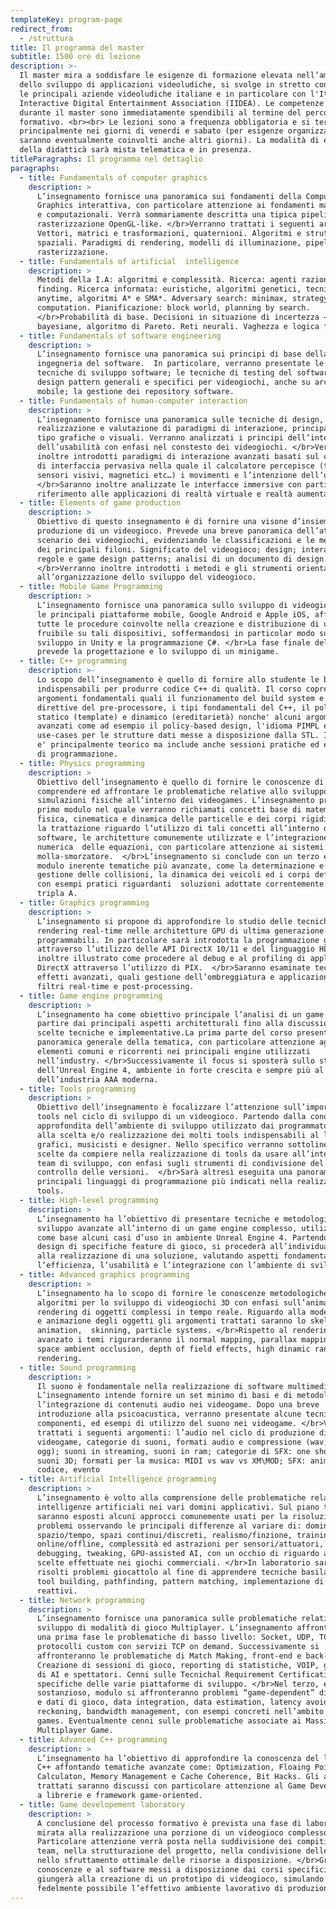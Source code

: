 ```yaml
---
templateKey: program-page
redirect_from:
  - /struttura
title: Il programma del master
subtitle: 1500 ore di lezione
description: >-
  Il master mira a soddisfare le esigenze di formazione elevata nell’ambito
  dello sviluppo di applicazioni videoludiche, si svolge in stretto contatto con
  le principali aziende videoludiche italiane e in particolare con l'Italian
  Interactive Digital Entertainment Association (IIDEA). Le competenze acquisite
  durante il master sono immediatamente spendibili al termine del percorso
  formativo. <br><br> Le lezioni sono a frequenza obbligatoria e si terranno
  principalmente nei giorni di venerdi e sabato (per esigenze organizzative
  saranno eventualmente coinvolti anche altri giorni). La modalità di erogazione
  della didatticà sarà mista telematica e in presenza.
titleParagraphs: Il programma nel dettaglio
paragraphs:
  - title: Fundamentals of computer graphics
    description: >
      L’insegnamento fornisce una panoramica sui fondamenti della Computer
      Graphics interattiva, con particolare attenzione ai fondamenti matemetici
      e computazionali. Verrà sommariamente descritta una tipica pipeline di
      rasterizzazione OpenGL-like. </br>Verranno trattati i seguenti argomenti:
      Vettori, matrici e trasformazioni, quaternioni. Algoritmi e strutture dati
      spaziali. Paradigmi di rendering, modelli di illuminazione, pipeline di
      rasterizzazione.
  - title: Fundamentals of artificial  intelligence
    description: >
      Metodi della I.A: algoritmi e complessità. Ricerca: agenti razionali, path
      finding. Ricerca informata: euristiche, algoritmi genetici, tecniche
      anytime, algoritmi A* e SMA*. Adversary search: minimax, strategy
      computation. Pianificazione: block world, planning by search.
      </br>Probabilità di base. Decisioni in situazione di incertezza – tecniche
      bayesiane, algoritmo di Pareto. Reti neurali. Vaghezza e logica fuzzy.
  - title: Fundamentals of software engineering
    description: >
      L’insegnamento fornisce una panoramica sui principi di base della
      ingegneria del software.  In particolare, verranno presentate le fasi e le
      tecniche di sviluppo software; le tecniche di testing del software; i
      design pattern generali e specifici per videogiochi, anche su architettura
      mobile; la gestione dei repository software.
  - title: Fundamentals of human-computer interaction
    description: >
      L’insegnamento fornisce una panoramica sulle tecniche di design,
      realizzazione e valutazione di paradigmi di interazione, principalmente di
      tipo grafiche o visuali. Verranno analizzati i principi dell’interazione e
      dell’usabilità con enfasi nel constesto dei videogiochi. </br>Verranno
      inoltre introdotti paradigmi di interazione avanzati basati sul concetto
      di interfaccia pervasiva nella quale il calcolatore percepisce (tramite
      sensori visivi, magnetici etc…) i movimenti e l’intenzione dell’utente.
      </br>Saranno inoltre analizzate le interfacce immersive con particolare
      riferimento alle applicazioni di realtà virtuale e realtà aumentata.
  - title: Elements of game production
    description: >
      Obiettivo di questo insegnamento è di fornire una visone d’insieme sulla
      produzione di un videogioco. Prevede una breve panoramica dell’attuale
      scenario dei videogiochi, evidenziando le classificazioni e le meccaniche
      dei principali filoni. Significato del videogioco; design; interattività;
      regole e game design patterns; analisi di un documento di design.
      </br>Verranno inoltre introdotti i metodi e gli strumenti orientanti
      all’organizzazione dello sviluppo del videogioco.
  - title: Mobile Game Programming
    description: >
      L’insegnamento fornisce una panoramica sullo sviluppo di videogiochi per
      le principali piattaforme mobile, Google Android e Apple iOS, affrontando
      tutte le procedure coinvolte nella creazione e distribuzione di un’app
      fruibile su tali dispositivi, soffermandosi in particolar modo sullo
      sviluppo in Unity e la programmazione C#. </br>La fase finale del corso
      prevede la progettazione e lo sviluppo di un minigame.
  - title: C++ programming
    description: >-
      Lo scopo dell’insegnamento è quello di fornire allo studente le basi
      indispensabili per produrre codice C++ di qualità. Il corso copre
      argomenti fondamentali quali il funzionamento del build system e le
      direttive del pre-processore, i tipi fondamentali del C++, il polimorfismo
      statico (template) e dinamico (ereditarietà) nonche' alcuni argomenti piu'
      avanzati come ad esempio il policy-based design, l'idioma PIMPL e gli
      use-cases per le strutture dati messe a disposizione dalla STL. Il corso
      e' principalmente teorico ma include anche sessioni pratiche ed esercizi
      di programmazione.
  - title: Physics programming
    description: >
      Obiettivo dell’insegnamento è quello di fornire le conoscenze di base per
      comprendere ed affrontare le problematiche relative allo sviluppo di
      simulazioni fisiche all’interno dei videogames. L’insegnamento prevede un
      primo modulo nel quale verranno richiamati concetti base di matematica e
      fisica, cinematica e dinamica delle particelle e dei corpi rigidi. Segue
      la trattazione riguardo l’utilizzo di tali concetti all’interno del
      software, le architetture comunemente utilizzate e l’integrazione
      numerica  delle equazioni, con particolare attenzione ai sistemi
      molla-smorzatore.  </br>L’insegnamento si conclude con un terzo ed ultimo
      modulo inerente tematiche più avanzate, come la determinazione e la
      gestione delle collisioni, la dinamica dei veicoli ed i corpi deformabili,
      con esempi pratici riguardanti  soluzioni adottate correntemente in giochi
      tripla A.
  - title: Graphics programming
    description: >
      L’insegnamento si propone di approfondire lo studio delle tecniche di
      rendering real-time nelle architetture GPU di ultima generazione a shader
      programmabili. In particolare sarà introdotta la programmazione grafica
      attraverso l’utilizzo delle API DirectX 10/11 e del linguaggio HLSL; verrà
      inoltre illustrato come procedere al debug e al profiling di applicazioni
      DirectX attraverso l’utilizzo di PIX.  </br>Saranno esaminate tecniche ed
      effetti avanzati, quali gestione dell’ombreggiatura e applicazione di
      filtri real-time e post-processing.
  - title: Game engine programming
    description: >
      L’insegnamento ha come obiettivo principale l’analisi di un game engine, a
      partire dai principali aspetti architetturali fino alla discussione delle
      scelte tecniche e implementative.La prima parte del corso presenterà un
      panoramica generale della tematica, con particolare attenzione agli
      elementi comuni e ricorrenti nei principali engine utilizzati
      nell’industry. </br>Successivamente il focus si sposterà sullo studio
      dell’Unreal Engine 4, ambiente in forte crescita e sempre più al centro
      dell’industria AAA moderna.
  - title: Tools programming
    description: >
      Obiettivo dell’insegnamento è focalizzare l’attenzione sull’importanza dei
      tools nel ciclo di sviluppo di un videogioco. Partendo dalla conoscenza
      approfondita dell’ambiente di sviluppo utilizzato dai programmatori fino
      alla scelta e/o realizzazione dei molti tools indispensabili al lavoro di
      grafici, musicisti e designer. Nello specifico verranno sottolineate le
      scelte da compiere nella realizzazione di tools da usare all’interno del
      team di sviluppo, con enfasi sugli strumenti di condivisione del codice e
      controllo delle versioni.  </br>Sarà altresì eseguita una panoramica sui
      principali linguaggi di programmazione più indicati nella realizzazione di
      tools.
  - title: High-level programming
    description: >
      L’insegnamento ha l’obiettivo di presentare tecniche e metodologie di
      sviluppo avanzate all’interno di un game engine complesso, utilizzando
      come base alcuni casi d’uso in ambiente Unreal Engine 4. Partendo dal
      design di specifiche feature di gioco, si procederà all’individuazione e
      alla realizzazione di una soluzione, valutando aspetti fondamentali quali
      l’efficienza, l’usabilità e l’integrazione con l’ambiente di sviluppo.
  - title: Advanced graphics programming
    description: >
      L’insegnamento ha lo scopo di fornire le conoscenze metodologiche e gli
      algoritmi per lo sviluppo di videogiochi 3D con enfasi sull’animazione e
      rendering di oggetti complessi in tempo reale. Riguardo alla modellazione
      e animazione degli oggetti gli argomenti trattati saranno lo skeleton
      animation,  skinning, particle systems. </br>Rispetto al rendering
      avanzato i temi rigurarderanno il normal mapping, parallax mapping, screen
      space ambient occlusion, depth of field effects, high dinamic range
      rendering.
  - title: Sound programming
    description: >
      Il suono è fondamentale nella realizzazione di software multimediale.
      L’insegnamento intende fornire un set minimo di basi e di metodologie per
      l’integrazione di contenuti audio nei videogame. Dopo una breve
      introduzione alla psicoacustica, verranno presentate alcune tecniche,
      componenti, ed esempi di utilizzo del suono nei videogame. </br>Verranno
      trattati i seguenti argomenti: l’audio nel ciclo di produzione di un
      videogame, categorie di suoni, formati audio e compressione (wav, mp3,
      ogg); suoni in streaming, suoni in ram; categorie di SFX: one shot, loop;
      suoni 3D; formati per la musica: MIDI vs wav vs XM\MOD; SFX: animazione,
      codice, evento
  - title: Artificial Intelligence programming
    description: >
      L’insegnamento è volto alla comprensione delle problematiche relative alle
      intelligenze artificiali nei vari domini applicativi. Sul piano teorico
      saranno esposti alcuni approcci comunemente usati per la risoluzione di
      problemi osservando le principali differenze al variare di: domini
      spazio/tempo, spazi continui/discreti, realismo/finzione, training
      online/offline, complessità ed astrazioni per sensori/attuatori,
      debugging, tweaking, GPU-assisted AI, con un occhio di riguardo alle
      scelte effettuate nei giochi commerciali. </br>In laboratorio saranno
      risolti problemi giocattolo al fine di apprendere tecniche basilari di
      tool building, pathfinding, pattern matching, implementazione di agenti
      reattivi.
  - title: Network programming
    description: >
      L’insegnamento fornisce una panoramica sulle problematiche relative allo
      sviluppo di modalità di gioco Multiplayer. L’insegnamento affronterà in
      una prima fase le problematiche di basso livello: Socket, UDP, TCP,
      protocolli custom con servizi TCP on demand. Successivamente si
      affronteranno le problematiche di Match Making, front-end e back-end.
      Creazione di sessioni di gioco, reporting di statistiche, VOIP, gestione
      di AI e spettatori. Cenni sulle Tecnichal Requirement Certification (TRC)
      specifiche delle varie piattaforme di sviluppo. </br>Nel terzo, e più
      sostanzioso, modulo si affronteranno problemi “game-dependent” di gestione
      e dati di gioco, data integration, data estimation, latency avoiding, dead
      reckoning, bandwidth management, con esempi concreti nell’ambito di racing
      games. Eventualmente cenni sulle problematiche associate ai Massive
      Multiplayer Game.
  - title: Advanced C++ programming
    description: >
      L’insegnamento ha l’obiettivo di approfondire la conoscenza del linguaggio
      C++ affontando tematiche avanzate come: Optimization, Floaing Point
      Calculaton, Memory Management e Cache Coherence, Bit Hacks. Gli argomenti
      trattati saranno discussi con particolare attenzione al Game Development e
      a librerie e framework game-oriented.
  - title: Game developement laboratory
    description: >
      A conclusione del processo formativo è prevista una fase di laboratorio
      mirata alla realizzazione una porzione di un videogioco complesso.
      Particolare attenzione verrà posta nella suddivisione dei compiti del
      team, nella strutturazione del progetto, nella condivisione delle scelte e
      nello sfruttamento ottimale delle risorse a disposizione. </br>Grazie alle
      conoscenze e al software messi a disposizione dai corsi specifici si
      giungerà alla creazione di un prototipo di videogioco, simulando il più
      fedelmente possibile l’effettivo ambiente lavorativo di produzione.
---
```


